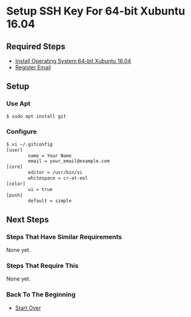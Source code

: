 # Setup SSH Key For 64-bit Xubuntu 16.04

## Required Steps

- [Install Operating System 64-bit Xubuntu 16.04](/xubuntu/64-bit/16-04/install-operating-system.md)
- [Register Email](/register-email.md)

## Setup

### Use Apt

```bash
$ sudo apt install git
```

### Configure

```bash
$ vi ~/.gitconfig
[user]
        name = Your Name
        email = your_email@example.com
[core]
        editor = /usr/bin/vi
        whitespace = cr-at-eol
[color]
        ui = true
[push]
        default = simple

```

## Next Steps

### Steps That Have Similar Requirements

None yet.

### Steps That Require This

None yet.

### Back To The Beginning

- [Start Over](/README.md)

